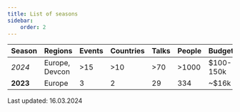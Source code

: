 ```yaml
---
title: List of seasons
sidebar:
    order: 2
---
```


| Season | Regions | Events | Countries | Talks | People | Budget |
| --- | --- | --- | --- | --- | --- | --- |
| *2024* | Europe, Devcon | >15 | >10 | >70 | >1000 | $100-150k |
| **2023** | Europe | 3 | 2 | 29 | 334 | ~$16k |

Last updated: 16.03.2024